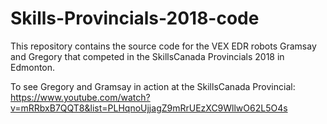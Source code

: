 # Skills-Provincials-2018-code
This repository contains the source code for the VEX EDR robots Gramsay and Gregory that competed in the SkillsCanada Provincials 2018 in Edmonton.

To see Gregory and Gramsay in action at the SkillsCanada Provincial: https://www.youtube.com/watch?v=mRRbxB7QQT8&list=PLHqnoUjjagZ9mRrUEzXC9WllwO62L5O4s
